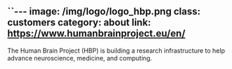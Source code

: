 ``---
image: /img/logo/logo_hbp.png
class: customers
category: about
link: https://www.humanbrainproject.eu/en/
---

The Human Brain Project (HBP) is building a research infrastructure to help advance neuroscience, medicine, and computing. 
